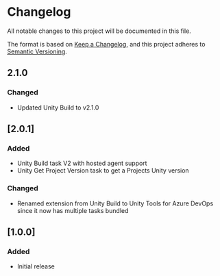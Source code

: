 # Changelog

All notable changes to this project will be documented in this file.

The format is based on [Keep a Changelog](https://keepachangelog.com/en/1.0.0/),
and this project adheres to [Semantic Versioning](https://semver.org/spec/v2.0.0.html).

## 2.1.0

### Changed

- Updated Unity Build to v2.1.0

## [2.0.1]

### Added

- Unity Build task V2 with hosted agent support
- Unity Get Project Version task to get a Projects Unity version

### Changed

- Renamed extension from Unity Build to Unity Tools for Azure DevOps since it now has multiple tasks bundled

## [1.0.0]

### Added

- Initial release
